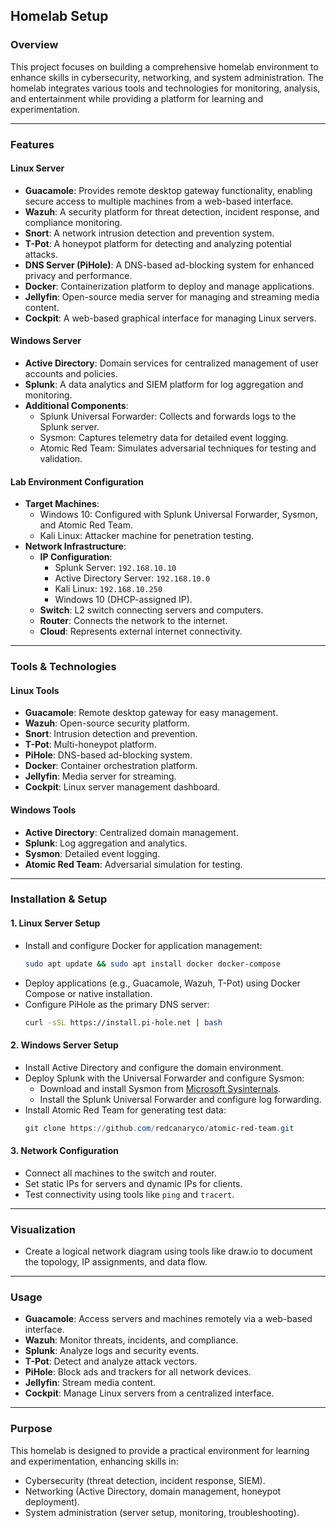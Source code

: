 ## **Homelab Setup**

### **Overview**
This project focuses on building a comprehensive homelab environment to enhance skills in cybersecurity, networking, and system administration. The homelab integrates various tools and technologies for monitoring, analysis, and entertainment while providing a platform for learning and experimentation.

---

### **Features**

#### **Linux Server**
- **Guacamole**: Provides remote desktop gateway functionality, enabling secure access to multiple machines from a web-based interface.
- **Wazuh**: A security platform for threat detection, incident response, and compliance monitoring.
- **Snort**: A network intrusion detection and prevention system.
- **T-Pot**: A honeypot platform for detecting and analyzing potential attacks.
- **DNS Server (PiHole)**: A DNS-based ad-blocking system for enhanced privacy and performance.
- **Docker**: Containerization platform to deploy and manage applications.
- **Jellyfin**: Open-source media server for managing and streaming media content.
- **Cockpit**: A web-based graphical interface for managing Linux servers.

#### **Windows Server**
- **Active Directory**: Domain services for centralized management of user accounts and policies.
- **Splunk**: A data analytics and SIEM platform for log aggregation and monitoring.
- **Additional Components**:
  - Splunk Universal Forwarder: Collects and forwards logs to the Splunk server.
  - Sysmon: Captures telemetry data for detailed event logging.
  - Atomic Red Team: Simulates adversarial techniques for testing and validation.

#### **Lab Environment Configuration**
- **Target Machines**:
  - Windows 10: Configured with Splunk Universal Forwarder, Sysmon, and Atomic Red Team.
  - Kali Linux: Attacker machine for penetration testing.
- **Network Infrastructure**:
  - **IP Configuration**:
    - Splunk Server: `192.168.10.10`
    - Active Directory Server: `192.168.10.0`
    - Kali Linux: `192.168.10.250`
    - Windows 10 (DHCP-assigned IP).
  - **Switch**: L2 switch connecting servers and computers.
  - **Router**: Connects the network to the internet.
  - **Cloud**: Represents external internet connectivity.

---

### **Tools & Technologies**

#### **Linux Tools**
- **Guacamole**: Remote desktop gateway for easy management.
- **Wazuh**: Open-source security platform.
- **Snort**: Intrusion detection and prevention.
- **T-Pot**: Multi-honeypot platform.
- **PiHole**: DNS-based ad-blocking system.
- **Docker**: Container orchestration platform.
- **Jellyfin**: Media server for streaming.
- **Cockpit**: Linux server management dashboard.

#### **Windows Tools**
- **Active Directory**: Centralized domain management.
- **Splunk**: Log aggregation and analytics.
- **Sysmon**: Detailed event logging.
- **Atomic Red Team**: Adversarial simulation for testing.

---

### **Installation & Setup**

#### **1. Linux Server Setup**
- Install and configure Docker for application management:
  ```bash
  sudo apt update && sudo apt install docker docker-compose
  ```
- Deploy applications (e.g., Guacamole, Wazuh, T-Pot) using Docker Compose or native installation.
- Configure PiHole as the primary DNS server:
  ```bash
  curl -sSL https://install.pi-hole.net | bash
  ```

#### **2. Windows Server Setup**
- Install Active Directory and configure the domain environment.
- Deploy Splunk with the Universal Forwarder and configure Sysmon:
  - Download and install Sysmon from [Microsoft Sysinternals](https://learn.microsoft.com/en-us/sysinternals/downloads/sysmon).
  - Install the Splunk Universal Forwarder and configure log forwarding.
- Install Atomic Red Team for generating test data:
  ```powershell
  git clone https://github.com/redcanaryco/atomic-red-team.git
  ```

#### **3. Network Configuration**
- Connect all machines to the switch and router.
- Set static IPs for servers and dynamic IPs for clients.
- Test connectivity using tools like `ping` and `tracert`.

---

### **Visualization**
- Create a logical network diagram using tools like draw.io to document the topology, IP assignments, and data flow.

---

### **Usage**
- **Guacamole**: Access servers and machines remotely via a web-based interface.
- **Wazuh**: Monitor threats, incidents, and compliance.
- **Splunk**: Analyze logs and security events.
- **T-Pot**: Detect and analyze attack vectors.
- **PiHole**: Block ads and trackers for all network devices.
- **Jellyfin**: Stream media content.
- **Cockpit**: Manage Linux servers from a centralized interface.

---

### **Purpose**
This homelab is designed to provide a practical environment for learning and experimentation, enhancing skills in:
- Cybersecurity (threat detection, incident response, SIEM).
- Networking (Active Directory, domain management, honeypot deployment).
- System administration (server setup, monitoring, troubleshooting).

